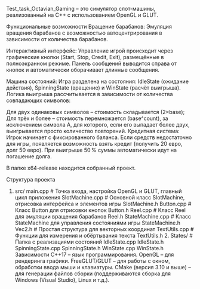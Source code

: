 Test_task_Octavian_Gaming  – это симулятор слот-машины, реализованный на C++ с использованием OpenGL и GLUT.

Функциональные возможности
Вращение барабанов:
Эмуляция вращения барабанов с возможностью автоцентрирования в зависимости от количества барабанов.

Интерактивный интерфейс:
Управление игрой происходит через графические кнопки (Start, Stop, Credit, Exit), размещённые в полноэкранном режиме. Панель сообщений выводится справа от кнопок и автоматически оборачивает длинные сообщения.

Машина состояний:
Игра разделена на состояния: IdleState (ожидание действия), SpinningState (вращение) и WinState (расчёт выигрыша). Логика выигрыша рассчитывается в зависимости от количества совпадающих символов:

Для двух одинаковых символов – стоимость складывается (2×base);
Для трёх и более – стоимость перемножается (base^count), за исключением символа A, для которого, если его выпадает более двух, выигрывается просто количество повторений.
Кредитная система:
Игрок начинает с фиксированного баланса. Если средств недостаточно для игры, появляется возможность взять кредит (получить 20 евро, долг 50 евро). При выигрыше 50 % суммы автоматически идут на погашение долга.

В папке x64-release находится собранный проект.

Структура проекта
1. src/
   main.cpp           # Точка входа, настройка OpenGL и GLUT, главный цикл приложения
   SlotMachine.cpp    # Основной класс SlotMachine, отрисовка интерфейса и элементов игры
   SlotMachine.h
   Button.cpp         # Класс Button для отрисовки кнопок
   Button.h
   Reel.cpp           # Класс Reel для эмуляции вращения барабанов
   Reel.h
   StateMachine.cpp   # Класс StateMachine для управления состояниями игры
   StateMachine.h
   Vec2.h             # Простая структура для векторных координат
   TextUtils.cpp      # Функции для измерения и обёртывания текста
   TextUtils.h
   2. States/            # Папка с реализациями состояний
      IdleState.cpp
      IdleState.h
      SpinningState.cpp
      SpinningState.h
      WinState.cpp
      WinState.h
Зависимости
C++17 – язык программирования.
OpenGL – для рендеринга графики.
FreeGLUT/GLUT – для работы с окном, обработки ввода мыши и клавиатуры.
CMake (версия 3.10 и выше) – для генерации файлов сборки (поддерживаются сборка для Windows (Visual Studio), Linux и т.д.).
